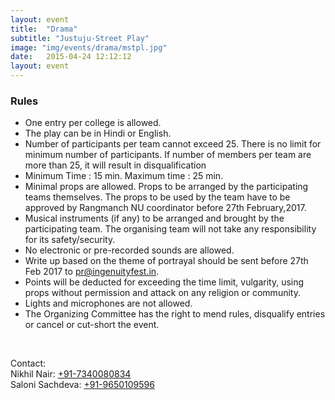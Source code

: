 ```yaml
---
layout: event
title:  "Drama"
subtitle: "Justuju-Street Play"
image: "img/events/drama/mstpl.jpg"
date:   2015-04-24 12:12:12
layout: event
---
```


<h3 id="rules">Rules</h3>
<ul>
<li>One entry per college is allowed. </li>
<li>The play can be in Hindi or English.</li>
<li>Number of participants per team cannot exceed 25. There is no limit for minimum number of participants. If number of members per team are more than 25, it will result in disqualification</li>
<li>Minimum Time : 15 min. Maximum time : 25 min. </li>
<li>Minimal props are allowed. Props to be arranged by the participating teams themselves. The props to be used by the team have to be approved by Rangmanch NU coordinator before 27th February,2017.</li>
<li>Musical instruments (if any) to be arranged and brought by the participating team. The organising team will not take any responsibility for its safety/security.</li>
<li>No electronic or pre-recorded sounds are allowed.</li>
<li>Write up based on the theme of portrayal should be sent before 27th Feb 2017 to <a class="hot-link" href="mailto:pr@ingenuityfest.in">pr@ingenuityfest.in</a>.</li>
<li>Points will be deducted for exceeding the time limit, vulgarity, using props without permission and attack on any religion or community.</li>
<li>Lights and microphones are not allowed.</li>
<li>The Organizing Committee has the right to mend rules, disqualify entries or cancel or cut-short the event.</li>
</ul>
<br>
<p>Contact:
<br>Nikhil Nair: <a class="hot-link" href="tel:+917340080834">+91-7340080834</a>
<br>Saloni Sachdeva: <a class="hot-link" href="tel:+919650109596">+91-9650109596</a></p>
